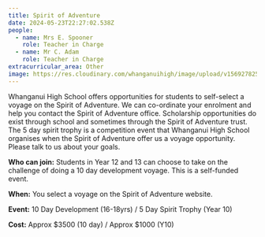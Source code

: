 ```yaml
---
title: Spirit of Adventure
date: 2024-05-23T22:27:02.538Z
people:
  - name: Mrs E. Spooner
    role: Teacher in Charge
  - name: Mr C. Adam
    role: Teacher in Charge
extracurricular_area: Other
image: https://res.cloudinary.com/whanganuihigh/image/upload/v1569278255/Performing%20Arts/Spirit_of_Adventure.jpg
---
```

Whanganui High School offers opportunities for students to self-select a voyage on the Spirit of Adventure. We can co-ordinate your enrolment and help you contact the Spirit of Adventure office. Scholarship opportunities do exist through school and sometimes through the Spirit of Adventure trust. The 5 day spirit trophy is a competition event that Whanganui High School organises when the Spirit of Adventure offer us a voyage opportunity. Please talk to us about your goals.



**Who can join:** Students in Year 12 and 13 can choose to take on the challenge of doing a 10 day development voyage. This is a self-funded event.

**When:** You select a voyage on the Spirit of Adventure website.

**Event:** 10 Day Development (16-18yrs) / 5 Day Spirit Trophy (Year 10)

**Cost:** Approx $3500 (10 day) / Approx $1000 (Y10)
